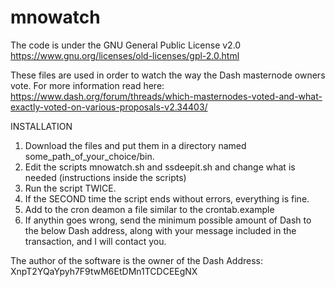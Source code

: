# mnowatch

The code is under the GNU General Public License v2.0 
https://www.gnu.org/licenses/old-licenses/gpl-2.0.html

These files are used in order to watch the way the Dash masternode owners vote. For more information read here:
https://www.dash.org/forum/threads/which-masternodes-voted-and-what-exactly-voted-on-various-proposals-v2.34403/


INSTALLATION

1) Download the files and put them in a directory named some_path_of_your_choice/bin.
2) Edit the scripts mnowatch.sh and ssdeepit.sh and change what is needed (instructions inside the scripts)
3) Run the script TWICE.
4) If the SECOND time the script ends without errors, everything is fine.
5) Add to the cron deamon a file similar to the crontab.example
6) If anythin goes wrong, send the minimum possible amount of Dash to the below Dash address, along with your message included in the transaction, and I will contact you.

The author of the software is the owner of the Dash Address: XnpT2YQaYpyh7F9twM6EtDMn1TCDCEEgNX
